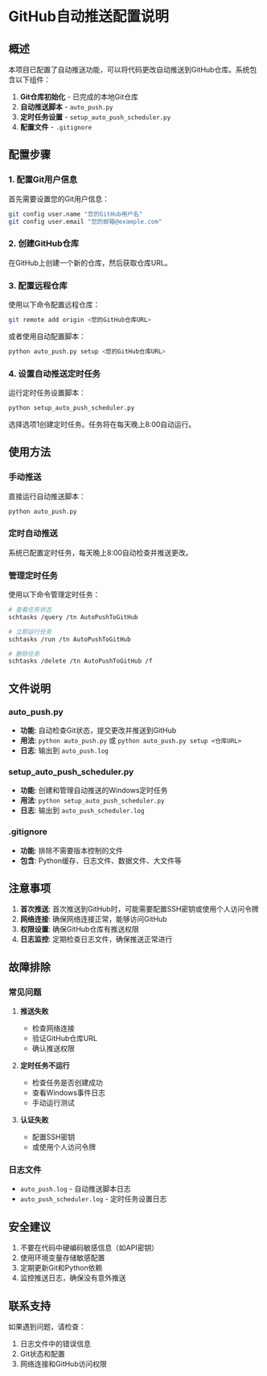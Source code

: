 # GitHub自动推送配置说明

## 概述

本项目已配置了自动推送功能，可以将代码更改自动推送到GitHub仓库。系统包含以下组件：

1. **Git仓库初始化** - 已完成的本地Git仓库
2. **自动推送脚本** - `auto_push.py`
3. **定时任务设置** - `setup_auto_push_scheduler.py`
4. **配置文件** - `.gitignore`

## 配置步骤

### 1. 配置Git用户信息

首先需要设置您的Git用户信息：

```bash
git config user.name "您的GitHub用户名"
git config user.email "您的邮箱@example.com"
```

### 2. 创建GitHub仓库

在GitHub上创建一个新的仓库，然后获取仓库URL。

### 3. 配置远程仓库

使用以下命令配置远程仓库：

```bash
git remote add origin <您的GitHub仓库URL>
```

或者使用自动配置脚本：

```bash
python auto_push.py setup <您的GitHub仓库URL>
```

### 4. 设置自动推送定时任务

运行定时任务设置脚本：

```bash
python setup_auto_push_scheduler.py
```

选择选项1创建定时任务。任务将在每天晚上8:00自动运行。

## 使用方法

### 手动推送

直接运行自动推送脚本：

```bash
python auto_push.py
```

### 定时自动推送

系统已配置定时任务，每天晚上8:00自动检查并推送更改。

### 管理定时任务

使用以下命令管理定时任务：

```bash
# 查看任务状态
schtasks /query /tn AutoPushToGitHub

# 立即运行任务
schtasks /run /tn AutoPushToGitHub

# 删除任务
schtasks /delete /tn AutoPushToGitHub /f
```

## 文件说明

### auto_push.py
- **功能**: 自动检查Git状态，提交更改并推送到GitHub
- **用法**: `python auto_push.py` 或 `python auto_push.py setup <仓库URL>`
- **日志**: 输出到 `auto_push.log`

### setup_auto_push_scheduler.py
- **功能**: 创建和管理自动推送的Windows定时任务
- **用法**: `python setup_auto_push_scheduler.py`
- **日志**: 输出到 `auto_push_scheduler.log`

### .gitignore
- **功能**: 排除不需要版本控制的文件
- **包含**: Python缓存、日志文件、数据文件、大文件等

## 注意事项

1. **首次推送**: 首次推送到GitHub时，可能需要配置SSH密钥或使用个人访问令牌
2. **网络连接**: 确保网络连接正常，能够访问GitHub
3. **权限设置**: 确保GitHub仓库有推送权限
4. **日志监控**: 定期检查日志文件，确保推送正常进行

## 故障排除

### 常见问题

1. **推送失败**
   - 检查网络连接
   - 验证GitHub仓库URL
   - 确认推送权限

2. **定时任务不运行**
   - 检查任务是否创建成功
   - 查看Windows事件日志
   - 手动运行测试

3. **认证失败**
   - 配置SSH密钥
   - 或使用个人访问令牌

### 日志文件

- `auto_push.log` - 自动推送脚本日志
- `auto_push_scheduler.log` - 定时任务设置日志

## 安全建议

1. 不要在代码中硬编码敏感信息（如API密钥）
2. 使用环境变量存储敏感配置
3. 定期更新Git和Python依赖
4. 监控推送日志，确保没有意外推送

## 联系支持

如果遇到问题，请检查：
1. 日志文件中的错误信息
2. Git状态和配置
3. 网络连接和GitHub访问权限 